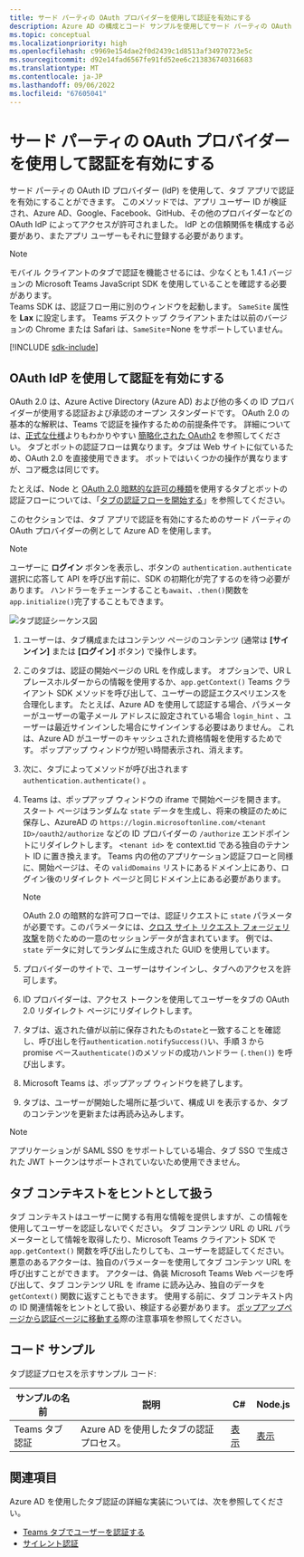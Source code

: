 ```yaml
---
title: サード パーティの OAuth プロバイダーを使用して認証を有効にする
description: Azure AD の構成とコード サンプルを使用してサード パーティの OAuth プロバイダーを使用するタブの Teams 認証フローについて説明します。
ms.topic: conceptual
ms.localizationpriority: high
ms.openlocfilehash: c9969e154dae2f0d2439c1d8513af34970723e5c
ms.sourcegitcommit: d92e14fad6567fe91fd52ee6c213836740316683
ms.translationtype: MT
ms.contentlocale: ja-JP
ms.lasthandoff: 09/06/2022
ms.locfileid: "67605041"
---
```

# <a name="enable-authentication-using-third-party-oauth-provider"></a>サード パーティの OAuth プロバイダーを使用して認証を有効にする

サード パーティの OAuth ID プロバイダー (IdP) を使用して、タブ アプリで認証を有効にすることができます。 このメソッドでは、アプリ ユーザー ID が検証され、Azure AD、Google、Facebook、GitHub、その他のプロバイダーなどの OAuth IdP によってアクセスが許可されました。 IdP との信頼関係を構成する必要があり、またアプリ ユーザーもそれに登録する必要があります。

> [!NOTE]
> モバイル クライアントのタブで認証を機能させるには、少なくとも 1.4.1 バージョンの Microsoft Teams JavaScript SDK を使用していることを確認する必要があります。  
> Teams SDK は、認証フロー用に別のウィンドウを起動します。 `SameSite` 属性を **Lax** に設定します。 Teams デスクトップ クライアントまたは以前のバージョンの Chrome または Safari は、`SameSite`=None をサポートしていません。

[!INCLUDE [sdk-include](~/includes/sdk-include.md)]

## <a name="use-oauth-idp-to-enable-authentication"></a>OAuth IdP を使用して認証を有効にする

OAuth 2.0 は、Azure Active Directory (Azure AD) および他の多くの ID プロバイダーが使用する認証および承認のオープン スタンダードです。 OAuth 2.0 の基本的な解釈は、Teams で認証を操作するための前提条件です。 詳細については、[正式な仕様](https://oauth.net/2/)よりもわかりやすい [簡略化された OAuth2](https://aaronparecki.com/oauth-2-simplified/) を参照してください。 タブとボットの認証フローは異なります。タブは Web サイトに似ているため、OAuth 2.0 を直接使用できます。 ボットではいくつかの操作が異なりますが、コア概念は同じです。

たとえば、Node と [OAuth 2.0 暗黙的な許可の種類](https://oauth.net/2/grant-types/implicit/)を使用するタブとボットの認証フローについては、「[タブの認証フローを開始する](~/tabs/how-to/authentication/auth-tab-aad.md#initiate-authentication-flow)」を参照してください。

このセクションでは、タブ アプリで認証を有効にするためのサード パーティの OAuth プロバイダーの例として Azure AD を使用します。

> [!NOTE]
> ユーザーに **ログイン** ボタンを表示し、ボタンの `authentication.authenticate` 選択に応答して API を呼び出す前に、SDK の初期化が完了するのを待つ必要があります。 ハンドラーをチェーンすることも`await`、`.then()`関数を`app.initialize()`完了することもできます。

![タブ認証シーケンス図](~/assets/images/authentication/tab_auth_sequence_diagram.png)

1. ユーザーは、タブ構成またはコンテンツ ページのコンテンツ (通常は **[サインイン]** または **[ログイン]** ボタン) で操作します。
2. このタブは、認証の開始ページの URL を作成します。 オプションで、UR Lプレースホルダーからの情報を使用するか、`app.getContext()` Teams クライアント SDK メソッドを呼び出して、ユーザーの認証エクスペリエンスを合理化します。 たとえば、Azure AD を使用して認証する場合、パラメーターがユーザーの電子メール アドレスに設定されている場合 `login_hint` 、ユーザーは最近サインインした場合にサインインする必要はありません。 これは、Azure AD がユーザーのキャッシュされた資格情報を使用するためです。 ポップアップ ウィンドウが短い時間表示され、消えます。
3. 次に、タブによってメソッドが呼び出されます `authentication.authenticate()` 。
4. Teams は、ポップアップ ウィンドウの iframe で開始ページを開きます。 スタート ページはランダムな `state` データを生成し、将来の検証のために保存し、AzureAD の `https://login.microsoftonline.com/<tenant ID>/oauth2/authorize` などの ID プロバイダーの `/authorize` エンドポイントにリダイレクトします。 `<tenant id>` を context.tid である独自のテナント ID に置き換えます。
Teams 内の他のアプリケーション認証フローと同様に、開始ページは、その `validDomains` リストにあるドメイン上にあり、ログイン後のリダイレクト ページと同じドメイン上にある必要があります。

    > [!NOTE]
    > OAuth 2.0 の暗黙的な許可フローでは、認証リクエストに `state` パラメータが必要です。このパラメータには、[クロス サイト リクエスト フォージェリ攻撃](https://en.wikipedia.org/wiki/Cross-site_request_forgery)を防ぐための一意のセッションデータが含まれています。 例では、`state` データに対してランダムに生成された GUID を使用しています。

5. プロバイダーのサイトで、ユーザーはサインインし、タブへのアクセスを許可します。
6. ID プロバイダーは、アクセス トークンを使用してユーザーをタブの OAuth 2.0 リダイレクト ページにリダイレクトします。
7. タブは、返された値が以前に保存されたもの`state`と一致することを確認し、呼び出しを行`authentication.notifySuccess()`い、手順 3 から promise ベース`authenticate()`のメソッドの成功ハンドラー (`.then()`) を呼び出します。
8. Microsoft Teams は、ポップアップ ウィンドウを終了します。
9. タブは、ユーザーが開始した場所に基づいて、構成 UI を表示するか、タブのコンテンツを更新または再読み込みします。

> [!NOTE]
> アプリケーションが SAML SSO をサポートしている場合、タブ SSO で生成された JWT トークンはサポートされていないため使用できません。

## <a name="treat-tab-context-as-hints"></a>タブ コンテキストをヒントとして扱う

タブ コンテキストはユーザーに関する有用な情報を提供しますが、この情報を使用してユーザーを認証しないでください。 タブ コンテンツ URL の URL パラメーターとして情報を取得したり、Microsoft Teams クライアント SDK で `app.getContext()` 関数を呼び出したりしても、ユーザーを認証してください。 悪意のあるアクターは、独自のパラメーターを使用してタブ コンテンツ URL を呼び出すことができます。 アクターは、偽装 Microsoft Teams Web ページを呼び出して、タブ コンテンツ URL を iframe に読み込み、独自のデータを `getContext()` 関数に返すこともできます。 使用する前に、タブ コンテキスト内の ID 関連情報をヒントとして扱い、検証する必要があります。 [ポップアップページから認証ページに移動する](~/tabs/how-to/authentication/auth-tab-aad.md#navigate-to-the-authorization-page-from-your-pop-up-page)際の注意事項を参照してください。

## <a name="code-sample"></a>コード サンプル

タブ認証プロセスを示すサンプル コード:

| **サンプルの名前** | **説明** | **C#** | **Node.js** |
|-----------------|-----------------|-------------|------------|
| Teams タブ認証 | Azure AD を使用したタブの認証プロセス。 | [表示](https://github.com/OfficeDev/Microsoft-Teams-Samples/tree/main/samples/app-complete-sample/csharp) | [表示](https://github.com/OfficeDev/Microsoft-Teams-Samples/tree/main/samples/app-complete-sample/nodejs) |

## <a name="see-also"></a>関連項目

Azure AD を使用したタブ認証の詳細な実装については、次を参照してください。

* [Teams タブでユーザーを認証する](~/tabs/how-to/authentication/auth-tab-AAD.md)
* [サイレント認証](~/tabs/how-to/authentication/auth-silent-AAD.md)
